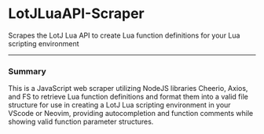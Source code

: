 # LotJLuaAPI-Scraper
Scrapes the LotJ Lua API to create Lua function definitions for your Lua scripting environment

---
### Summary
This is a JavaScript web scraper utilizing NodeJS libraries Cheerio, Axios, and FS to retrieve
Lua function definitions and format them into a valid file structure for use in creating a LotJ Lua 
scripting environment in your VScode or Neovim, providing autocompletion and function comments
while showing valid function parameter structures.
